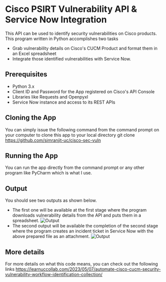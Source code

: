 # Cisco PSIRT Vulnerability API & Service Now Integration
This API can be used to identify security vulnerabilities on Cisco products. This program written in Python accomplishes two tasks
- Grab vulnerability details on Cisco's CUCM Product and format them in an Excel spreadsheet
- Integrate those identified vulnerabilities with Service Now.

## Prerequisites
- Python 3.x
- Client ID and Password for the App registered on Cisco's API Console
- Libraries like Requests and Openpyxl
- Service Now instance and access to its REST APIs

## Cloning the App
You can simply issue the following command from the command prompt on your computer to clone this app to your local directory
git clone https://github.com/simranjit-uc/cisco-sec-vuln

## Running the App
You can run the app directly from the command prompt or any other program like PyCharm which is what I use.

## Output
You should see two outputs as shown below. 
- The first one will be available at the first stage where the program downloads vulnerability details from the API and puts them in a spreadsheet.
![Output](https://i0.wp.com/learnuccollab.com/wp-content/uploads/2023/05/image-5.png)
- The second output will be available the completion of the second stage where the program creates an incident ticket in Service Now with the above prepared file as an attachment.
![Output](https://i0.wp.com/learnuccollab.com/wp-content/uploads/2023/05/image-15.png)

## More details
For more details on what this code means, you can check out the following links
https://learnuccollab.com/2023/05/07/automate-cisco-cucm-security-vulnerability-workflow-identification-collection/
